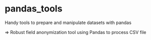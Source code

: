 # pandas_tools
Handy tools to prepare and manipulate datasets with pandas

=> Robust field anonymization tool using Pandas to process CSV file
